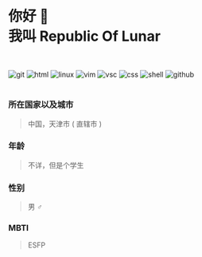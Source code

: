 # 你好 👋<br>我叫 Republic Of Lunar
<br>

![git](https://ziadoua.github.io/m3-Markdown-Badges/badges/Git/git2.svg)
![html](https://ziadoua.github.io/m3-Markdown-Badges/badges/HTML/html2.svg)
![linux](https://ziadoua.github.io/m3-Markdown-Badges/badges/Linux/linux2.svg)
![vim](https://ziadoua.github.io/m3-Markdown-Badges/badges/Vim/vim2.svg)
![vsc](https://ziadoua.github.io/m3-Markdown-Badges/badges/VisualStudioCode/visualstudiocode2.svg)
![css](https://ziadoua.github.io/m3-Markdown-Badges/badges/CSS/css2.svg)
![shell](https://ziadoua.github.io/m3-Markdown-Badges/badges/Shell/shell2.svg)
![github](https://ziadoua.github.io/m3-Markdown-Badges/badges/Github/github1.svg)
# 
### 所在国家以及城市
> 中国，天津市 ( 直辖市 )
### 年龄
> 不详，但是个学生
### 性别
> 男 ♂
### MBTI
> ESFP
